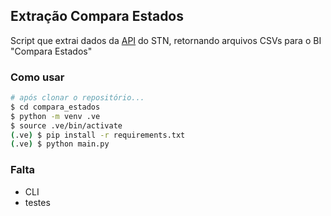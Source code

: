 ## Extração Compara Estados

Script que extrai dados da [API](https://apidatalake.tesouro.gov.br/docs/siconfi) do STN, retornando arquivos CSVs para o BI "Compara Estados"

### Como usar

```bash
# após clonar o repositório...
$ cd compara_estados
$ python -m venv .ve
$ source .ve/bin/activate
(.ve) $ pip install -r requirements.txt
(.ve) $ python main.py
```

### Falta
- CLI
- testes
